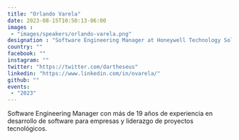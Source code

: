 ```yaml
---
title: "Orlando Varela"
date: 2023-08-15T10:50:13-06:00
images : 
 - "images/speakers/orlando-varela.png"
designation : "Software Engineering Manager at Honeywell Technology Solutions"
country: ""
facebook: ""
instagram: ""
twitter: "https://twitter.com/dartheseus"
linkedin: "https://www.linkedin.com/in/ovarela/"
github: ""
events: 
 - "2023"
---
```


Software Engineering Manager con más de 19 años de experiencia en desarrollo de software para empresas y liderazgo de proyectos tecnológicos.
